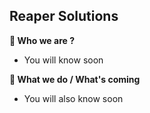 ## Reaper Solutions

**🙋‍ Who we are ?**

- You will know soon

**🍿 What we do / What's coming**

- You will also know soon
